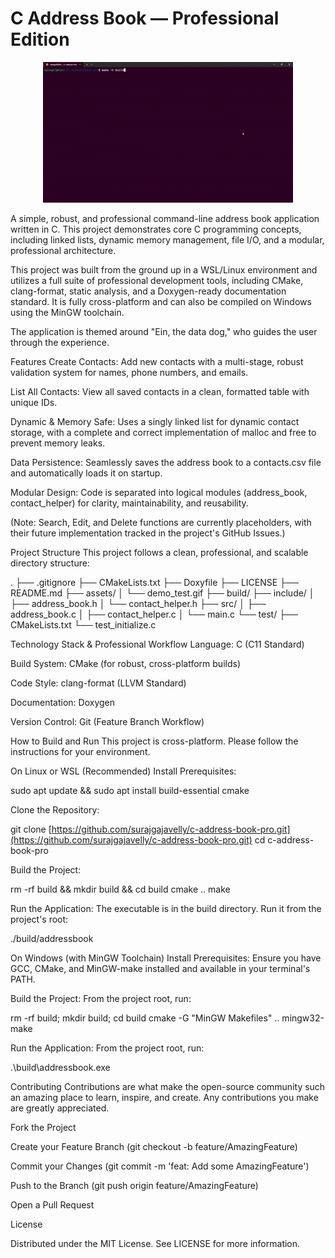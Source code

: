 # C Address Book — Professional Edition
<p align="center">
<img src="./assets/demo_test.gif" alt="Project Demo"/>
</p>

A simple, robust, and professional command-line address book application written in C. This project demonstrates core C programming concepts, including linked lists, dynamic memory management, file I/O, and a modular, professional architecture.

This project was built from the ground up in a WSL/Linux environment and utilizes a full suite of professional development tools, including CMake, clang-format, static analysis, and a Doxygen-ready documentation standard. It is fully cross-platform and can also be compiled on Windows using the MinGW toolchain.

The application is themed around "Ein, the data dog," who guides the user through the experience.

Features
Create Contacts: Add new contacts with a multi-stage, robust validation system for names, phone numbers, and emails.

List All Contacts: View all saved contacts in a clean, formatted table with unique IDs.

Dynamic & Memory Safe: Uses a singly linked list for dynamic contact storage, with a complete and correct implementation of malloc and free to prevent memory leaks.

Data Persistence: Seamlessly saves the address book to a contacts.csv file and automatically loads it on startup.

Modular Design: Code is separated into logical modules (address_book, contact_helper) for clarity, maintainability, and reusability.

(Note: Search, Edit, and Delete functions are currently placeholders, with their future implementation tracked in the project's GitHub Issues.)

Project Structure
This project follows a clean, professional, and scalable directory structure:

.
├── .gitignore
├── CMakeLists.txt
├── Doxyfile
├── LICENSE
├── README.md
├── assets/
│   └── demo_test.gif
├── build/
├── include/
│   ├── address_book.h
│   └── contact_helper.h
├── src/
│   ├── address_book.c
│   ├── contact_helper.c
│   └── main.c
└── test/
    ├── CMakeLists.txt
    └── test_initialize.c

Technology Stack & Professional Workflow
Language: C (C11 Standard)

Build System: CMake (for robust, cross-platform builds)

Code Style: clang-format (LLVM Standard)

Documentation: Doxygen

Version Control: Git (Feature Branch Workflow)

How to Build and Run
This project is cross-platform. Please follow the instructions for your environment.

On Linux or WSL (Recommended)
Install Prerequisites:

sudo apt update && sudo apt install build-essential cmake

Clone the Repository:

git clone [https://github.com/surajgajavelly/c-address-book-pro.git](https://github.com/surajgajavelly/c-address-book-pro.git)
cd c-address-book-pro

Build the Project:

rm -rf build && mkdir build && cd build
cmake ..
make

Run the Application:
The executable is in the build directory. Run it from the project's root:

./build/addressbook

On Windows (with MinGW Toolchain)
Install Prerequisites: Ensure you have GCC, CMake, and MinGW-make installed and available in your terminal's PATH.

Build the Project: From the project root, run:

rm -rf build; mkdir build; cd build
cmake -G "MinGW Makefiles" ..
mingw32-make

Run the Application: From the project root, run:

.\build\addressbook.exe

Contributing
Contributions are what make the open-source community such an amazing place to learn, inspire, and create. Any contributions you make are greatly appreciated.

Fork the Project

Create your Feature Branch (git checkout -b feature/AmazingFeature)

Commit your Changes (git commit -m 'feat: Add some AmazingFeature')

Push to the Branch (git push origin feature/AmazingFeature)

Open a Pull Request

License

Distributed under the MIT License. See LICENSE for more information.
